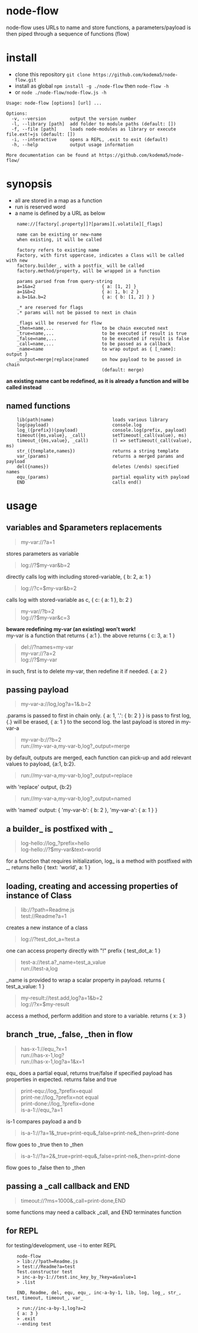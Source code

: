 # node-flow

node-flow uses URLs to name and store functions, a parameters/payload is then piped through a sequence of functions (flow)

# install

* clone this repository ```git clone https://github.com/kodema5/node-flow.git```
* install as global ```npm install -g ./node-flow``` then ```node-flow -h```
* or ```node ./node-flow/node-flow.js -h```

```
Usage: node-flow [options] [url] ...

Options:
  -v, --version         output the version number
  -l, --library [path]  add folder to module paths (default: [])
  -f, --file [path]     loads node-modules as library or execute file.ext!=js (default: [])
  -i, --interactive     opens a REPL, .exit to exit (default)
  -h, --help            output usage information

More documentation can be found at https://github.com/kodema5/node-flow/
```

# synopsis

* all are stored in a map as a function
* run is reserved word
* a name is defined by a URL as below

```
    name://[factory[.property]]?[params][.volatile][_flags]

    name can be existing or new-name
    when existing, it will be called

    factory refers to existing name
    Factory, with first uppercase, indicates a Class will be called with new
    factory.builder_, with a postfix_ will be called
    factory.method/property, will be wrapped in a function

    params parsed from from query-string
    a=1&a=2                         { a: [1, 2] }
    a=1&b=2                         { a: 1, b: 2 }
    a.b=1&a.b=2                     { a: { b: [1, 2] } }

    _* are reserved for flags
    .* params will not be passed to next in chain

    _flags will be reserved for flow
    _then=name,...                  to be chain executed next
    _true=name,...                  to be executed if result is true
    _false=name,...                 to be executed if result is false
    _call=name,...                  to be passed as a callback
    _name=name                      to wrap output as { [_name]: output }
    _output=merge|replace|named     on how payload to be passed in chain
                                    (default: merge)

```

**an existing name cant be redefined, as it is already a function and will be called instead**

## named functions

```
    lib(path|name)                      loads various library
    log(payload)                        console.log
    log_({prefix})(payload)             console.log(prefix, payload)
    timeout({ms,value}, _call)          setTimeout(_call(value), ms)
    timeout_({ms,value}, _call)         () => setTimeout(_call(value), ms)
    str_({template,names})              returns a string template
    var_(params)                        returns a merged params and payload
    del({names})                        deletes (/ends) specified names
    equ_(params)                        partial equality with payload
    END                                 calls end()

```

# usage

## variables and $parameters replacements

> my-var://?a=1

stores parameters as variable

> log://?$my-var&b=2

directly calls log with including stored-variable,
{ b: 2, a: 1 }

> log://?c=$my-var&b=2

calls log with stored-variable as c,
{ c: { a: 1 }, b: 2 }

> my-var//?b=2
\
> log://?$my-var&c=3

**beware redefining my-var (an existing) won't work!** \
my-var is a function that returns { a:1 }.
the above returns { c: 3, a: 1 }

> del://?names=my-var
\
> my-var://?a=2
\
> log://?$my-var

in such, first is to delete my-var, then redefine it if needed. { a: 2 }

## passing payload

> my-var-a://log,log?a=1&.b=2

.params is passed to first in chain only.
{ a: 1, '.': { b: 2 } } is pass to first log,
{.} will be erased, { a: 1 } to the second log.
the last payload is stored in my-var-a

> my-var-b://?b=2
\
> run://my-var-a,my-var-b,log?_output=merge

by default, outputs are merged,
each function can pick-up and add relevant values to payload,
{a:1, b:2}.

> run://my-var-a,my-var-b,log?_output=replace

with 'replace' output, {b:2}

> run://my-var-a,my-var-b,log?_output=named

with 'named' output: { 'my-var-b': { b: 2 }, 'my-var-a': { a: 1 } }

## a builder_ is postfixed with _

> log-hello://log_?prefix=hello
\
> log-hello://?$my-var&text=world

for a function that requires initialization,
log_ is a method with postfixed with _,
returns hello { text: 'world', a: 1 }

## loading, creating and accessing properties of instance of Class

> lib://?path=Readme.js
\
> test://Readme?a=1

creates a new instance of a class


> log://?test_dot_a=!test.a

one can access property directly with "!" prefix { test_dot_a: 1 }

> test-a://test.a?_name=test_a_value
\
> run://test-a,log

_name is provided to wrap a scalar property in payload.
returns { test_a_value: 1 }


> my-result://test.add,log?a=1&b=2
\
> log://?x=$my-result

access a method, perform addition and store to a variable. returns { x: 3 }


## branch _true, _false, _then in flow

> has-x-1://equ_?x=1
\
> run://has-x-1,log?
\
> run://has-x-1,log?a=1&x=1

equ_ does a partial equal, returns true/false if specified payload has properties in expected. returns false and true


>  print-equ://log_?prefix=equal
\
>  print-ne://log_?prefix=not equal
\
>  print-done://log_?prefix=done
\
> is-a-1://equ_?a=1

is-1 compares payload a and b

> is-a-1://?a=1&_true=print-equ&_false=print-ne&_then=print-done

flow goes to _true then to _then

> is-a-1://?a=2&_true=print-equ&_false=print-ne&_then=print-done

flow goes to _false then to _then

## passing a _call callback and END

> timeout://?ms=1000&_call=print-done,END

some functions may need a callback _call,
and END terminates function

## for REPL

for testing/development, use -i to enter REPL

````
    node-flow
    > lib://?path=Readme.js
    > test://Readme?a=test
    Test.constructor test
    > inc-a-by-1://test.inc_key_by_?key=a&value=1
    > .list

    END, Readme, del, equ, equ_, inc-a-by-1, lib, log, log_, str_, test, timeout, timeout_, var_

    > run://inc-a-by-1,log?a=2
    { a: 3 }
    > .exit
    --ending test

````
